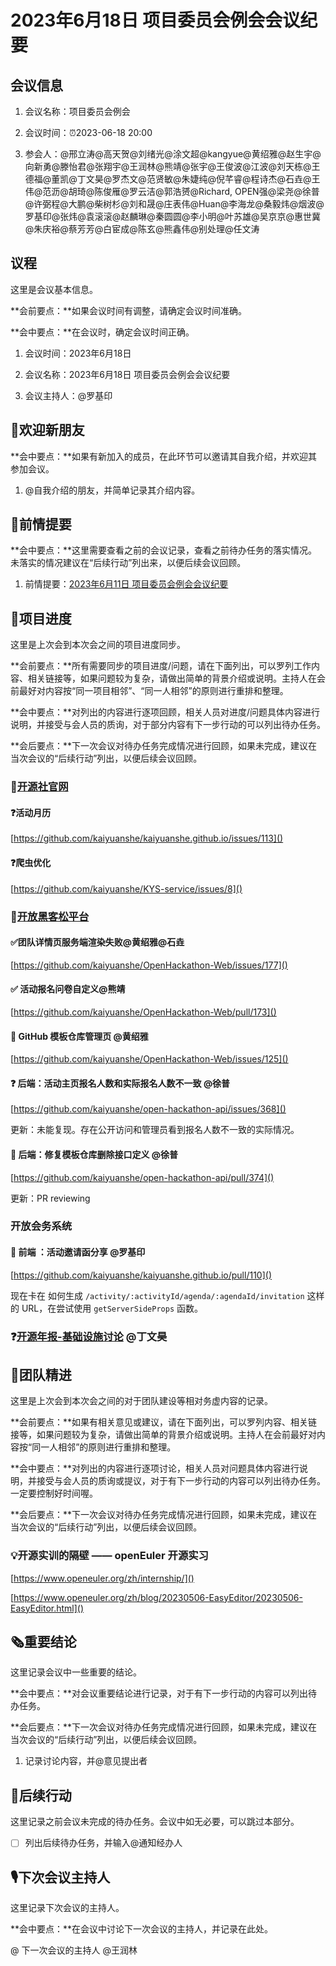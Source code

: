 # 2023年6月18日 项目委员会例会会议纪要

## 会议信息

1. 会议名称：项目委员会例会

2. 会议时间：⏰2023-06-18 20:00

3. 参会人：@邢立涛@高天贺@刘绪光@涂文超@kangyue@黄绍雅@赵生宇@向新勇@滕怡君@张翔宇@王润林@熊靖@张宇@王俊波@江波@刘天栋@王德福@董凯@丁文昊@罗杰文@范贤敏@朱婕纯@倪芊睿@程诗杰@石垚@王伟@范沥@胡琦@陈俊雁@罗云洁@郭浩赟@Richard, OPEN强@梁尧@徐普@许弼程@大鹏@柴树杉@刘和晟@庄表伟@Huan@李海龙@桑毅炜@烟波@罗基印@张炜@袁滚滚@赵麟琳@秦圆圆@李小明@叶苏雄@吴京京@惠世冀@朱庆裕@蔡芳芳@白宦成@陈玄@熊鑫伟@别处理@任文涛



## 议程

<div class="callout">

这里是会议基本信息。

**会前要点：**如果会议时间有调整，请确定会议时间准确。

**会中要点：**在会议时，确定会议时间正确。

</div>

1. 会议时间：2023年6月18日

2. 会议名称：2023年6月18日 项目委员会例会会议纪要

3. 会议主持人：@罗基印



## 👏欢迎新朋友

<div class="callout">

**会中要点：**如果有新加入的成员，在此环节可以邀请其自我介绍，并欢迎其参加会议。

</div>

1. @自我介绍的朋友，并简单记录其介绍内容。



## 📄前情提要

<div class="callout">

**会中要点：**这里需要查看之前的会议记录，查看之前待办任务的落实情况。未落实的情况建议在“后续行动”列出来，以便后续会议回顾。

</div>

1. 前情提要：[2023年6月11日 项目委员会例会会议纪要](https://kaiyuanshe.feishu.cn/docx/JKq9dSKw9ohInOxKDudcXvSQnwg)



## 🚧项目进度

<div class="callout">

这里是上次会到本次会之间的项目进度同步。

**会前要点：**所有需要同步的项目进度/问题，请在下面列出，可以罗列工作内容、相关链接等，如果问题较为复杂，请做出简单的背景介绍或说明。主持人在会前最好对内容按“同一项目相邻”、“同一人相邻”的原则进行重排和整理。

**会中要点：**对列出的内容进行逐项回顾，相关人员对进度/问题具体内容进行说明，并接受与会人员的质询，对于部分内容有下一步行动的可以列出待办任务。

**会后要点：**下一次会议对待办任务完成情况进行回顾，如果未完成，建议在当次会议的“后续行动”列出，以便后续会议回顾。

</div>

### 🚧[开源社官网](https://kaiyuanshe.feishu.cn/wiki/wikcn6FQGVV8q9FZk9F3rTPKaFe)

#### ❓活动月历

[https://github.com/kaiyuanshe/kaiyuanshe.github.io/issues/113]()

#### ❓爬虫优化

[https://github.com/kaiyuanshe/KYS-service/issues/8]()

### 🚧[开放黑客松平台](https://kaiyuanshe.feishu.cn/wiki/wikcnhh5IsXli7Ip1qdJ881UUoh)

#### ✅团队详情页服务端渲染失败@黄绍雅@石垚

[https://github.com/kaiyuanshe/OpenHackathon-Web/issues/177]()

#### ✅ 活动报名问卷自定义@熊靖

[https://github.com/kaiyuanshe/OpenHackathon-Web/pull/173]()

#### 🚧 GitHub 模板仓库管理页 @黄绍雅

[https://github.com/kaiyuanshe/OpenHackathon-Web/issues/125]()

#### ❓ 后端：活动主页报名人数和实际报名人数不一致 @徐普

[https://github.com/kaiyuanshe/open-hackathon-api/issues/368]()

更新：未能复现。存在公开访问和管理员看到报名人数不一致的实际情况。

#### 🚧 后端：修复模板仓库删除接口定义 @徐普

[https://github.com/kaiyuanshe/open-hackathon-api/pull/374]()

更新：PR reviewing

### 开放会务系统

#### 🚧  前端 ：活动邀请函分享  @罗基印

[https://github.com/kaiyuanshe/kaiyuanshe.github.io/pull/110]()

现在卡在 如何生成 `/activity/:activityId/agenda/:agendaId/invitation` 这样的 URL，在尝试使用 `getServerSideProps` 函数。

### ❓[开源年报\-基础设施讨论](https://kaiyuanshe.feishu.cn/docx/F9KLdsHaHomhYPxQby8cghx6nD6) @丁文昊



## 🤼团队精进

<div class="callout">

这里是上次会到本次会之间的对于团队建设等相对务虚内容的记录。

**会前要点：**如果有相关意见或建议，请在下面列出，可以罗列内容、相关链接等，如果问题较为复杂，请做出简单的背景介绍或说明。主持人在会前最好对内容按“同一人相邻”的原则进行重排和整理。

**会中要点：**对列出的内容进行逐项讨论，相关人员对问题具体内容进行说明，并接受与会人员的质询或提议，对于有下一步行动的内容可以列出待办任务。一定要控制好时间喔。

**会后要点：**下一次会议对待办任务完成情况进行回顾，如果未完成，建议在当次会议的“后续行动”列出，以便后续会议回顾。

</div>

### 💡开源实训的隔壁 —— openEuler 开源实习

[https://www.openeuler.org/zh/internship/]()

[https://www.openeuler.org/zh/blog/20230506-EasyEditor/20230506-EasyEditor.html]()

## 🗞️重要结论

<div class="callout">

这里记录会议中一些重要的结论。

**会中要点：**对会议重要结论进行记录，对于有下一步行动的内容可以列出待办任务。

**会后要点：**下一次会议对待办任务完成情况进行回顾，如果未完成，建议在当次会议的“后续行动”列出，以便后续会议回顾。

</div>

1. 记录讨论内容，并@意见提出者



## 🤺后续行动

<div class="callout">

这里记录之前会议未完成的待办任务。会议中如无必要，可以跳过本部分。

</div>

* [ ] 列出后续待办任务，并输入@通知经办人



## 🎙️下次会议主持人

<div class="callout">

这里记录下次会议的主持人。

**会中要点：**在会议中讨论下一次会议的主持人，并记录在此处。

</div>

@ 下一次会议的主持人 @王润林



